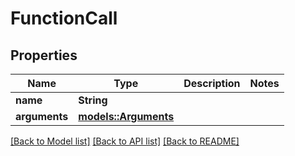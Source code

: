 # FunctionCall

## Properties

Name | Type | Description | Notes
------------ | ------------- | ------------- | -------------
**name** | **String** |  | 
**arguments** | [**models::Arguments**](Arguments.md) |  | 

[[Back to Model list]](../README.md#documentation-for-models) [[Back to API list]](../README.md#documentation-for-api-endpoints) [[Back to README]](../README.md)


